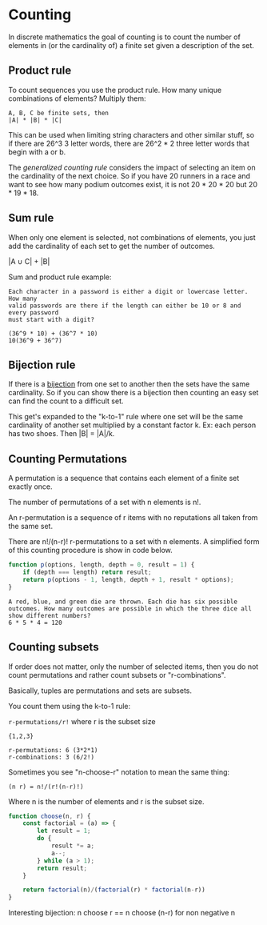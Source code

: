 # Counting

In discrete mathematics the goal of counting is to count the number of elements 
in (or the cardinality of) a finite set given a description of the set.

## Product rule

To count sequences you use the product rule. How many unique combinations of
elements? Multiply them:

```
A, B, C be finite sets, then
|A| * |B| * |C|
```

This can be used when limiting string characters and other similar stuff, so if
there are 26^3 3 letter words, there are 26^2 * 2 three letter words that begin
with a or b.

The _generalized counting rule_ considers the impact of selecting an item on the
cardinality of the next choice. So if you have 20 runners in a race and want to
see how many podium outcomes exist, it is not 20 * 20 * 20 but 20 * 19 * 18.

## Sum rule

When only one element is selected, not combinations of elements, you just add
the cardinality of each set to get the number of outcomes.

|A ∪ C| + |B|

Sum and product rule example:

```
Each character in a password is either a digit or lowercase letter. How many
valid passwords are there if the length can either be 10 or 8 and every password
must start with a digit?

(36^9 * 10) + (36^7 * 10)
10(36^9 + 36^7)
```

## Bijection rule

If there is a [bijection](./functions.md) from one set to another then the sets
have the same cardinality. So if you can show there is a bijection then counting
an easy set can find the count to a difficult set.

This get's expanded to the "k-to-1" rule where one set will be the same
cardinality of another set multiplied by a constant factor k. Ex: each person
has two shoes. Then |B| = |A|/k.

## Counting Permutations

A permutation is a sequence that contains each element of a finite set exactly
once.

The number of permutations of a set with n elements is n!.

An r-permutation is a sequence of r items with no reputations all taken from the
same set.

There are n!/(n-r)! r-permutations to a set with n elements. A simplified form
of this counting procedure is show in code below.

```js
function p(options, length, depth = 0, result = 1) {
    if (depth === length) return result;
    return p(options - 1, length, depth + 1, result * options);
}
```

```
A red, blue, and green die are thrown. Each die has six possible outcomes. How many outcomes are possible in which the three dice all show different numbers?
6 * 5 * 4 = 120
```

## Counting subsets

If order does not matter, only the number of selected items, then you do not
count permutations and rather count subsets or "r-combinations".

Basically, tuples are permutations and sets are subsets.

You count them using the k-to-1 rule:

`r-permutations/r!` where r is the subset size

```
{1,2,3}

r-permutations: 6 (3*2*1)
r-combinations: 3 (6/2!)
```

Sometimes you see "n-choose-r" notation to mean the same thing:

```
(n r) = n!/(r!(n-r)!)
```

Where n is the number of elements and r is the subset size.

```js
function choose(n, r) {
    const factorial = (a) => {
        let result = 1;
        do {
            result *= a;
            a--;
        } while (a > 1);
        return result;
    }

    return factorial(n)/(factorial(r) * factorial(n-r))
}
```

Interesting bijection: n choose r == n choose (n-r) for non negative n
